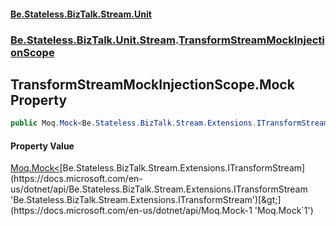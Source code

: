 #### [Be.Stateless.BizTalk.Stream.Unit](README.md 'README')
### [Be.Stateless.BizTalk.Unit.Stream](Be.Stateless.BizTalk.Unit.Stream.md 'Be.Stateless.BizTalk.Unit.Stream').[TransformStreamMockInjectionScope](TransformStreamMockInjectionScope.md 'Be.Stateless.BizTalk.Unit.Stream.TransformStreamMockInjectionScope')

## TransformStreamMockInjectionScope.Mock Property

```csharp
public Moq.Mock<Be.Stateless.BizTalk.Stream.Extensions.ITransformStream> Mock { get; }
```

#### Property Value
[Moq.Mock&lt;](https://docs.microsoft.com/en-us/dotnet/api/Moq.Mock-1 'Moq.Mock`1')[Be.Stateless.BizTalk.Stream.Extensions.ITransformStream](https://docs.microsoft.com/en-us/dotnet/api/Be.Stateless.BizTalk.Stream.Extensions.ITransformStream 'Be.Stateless.BizTalk.Stream.Extensions.ITransformStream')[&gt;](https://docs.microsoft.com/en-us/dotnet/api/Moq.Mock-1 'Moq.Mock`1')